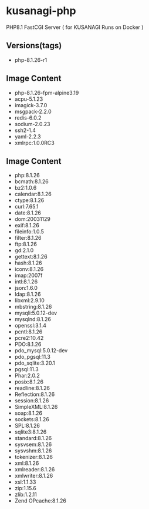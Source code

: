 # kusanagi-php
PHP8.1 FastCGI Server ( for KUSANAGI Runs on Docker )

## Versions(tags)
- php-8.1.26-r1

## Image Content
- php-8.1.26-fpm-alpine3.19
- acpu-5.1.23
- imagick-3.7.0
- msgpack-2.2.0
- redis-6.0.2
- sodium-2.0.23
- ssh2-1.4
- yaml-2.2.3
- xmlrpc:1.0.0RC3

## Image Content
- php:8.1.26
- bcmath:8.1.26
- bz2:1.0.6
- calendar:8.1.26
- ctype:8.1.26
- curl:7.65.1
- date:8.1.26
- dom:20031129
- exif:8.1.26
- fileinfo:1.0.5
- filter:8.1.26
- ftp:8.1.26
- gd:2.1.0
- gettext:8.1.26
- hash:8.1.26
- iconv:8.1.26
- imap:2007f
- intl:8.1.26
- json:1.6.0
- ldap:8.1.26
- libxml:2.9.10
- mbstring:8.1.26
- mysqli:5.0.12-dev
- mysqlnd:8.1.26
- openssl:3.1.4
- pcntl:8.1.26
- pcre2:10.42
- PDO:8.1.26
- pdo_mysql:5.0.12-dev
- pdo_pgsql:11.3
- pdo_sqlite:3.20.1
- pgsql:11.3
- Phar:2.0.2
- posix:8.1.26
- readline:8.1.26
- Reflection:8.1.26
- session:8.1.26
- SimpleXML:8.1.26
- soap:8.1.26
- sockets:8.1.26
- SPL:8.1.26
- sqlite3:8.1.26
- standard:8.1.26
- sysvsem:8.1.26
- sysvshm:8.1.26
- tokenizer:8.1.26
- xml:8.1.26
- xmlreader:8.1.26
- xmlwriter:8.1.26
- xsl:1.1.33
- zip:1.15.6
- zlib:1.2.11
- Zend OPcache:8.1.26

